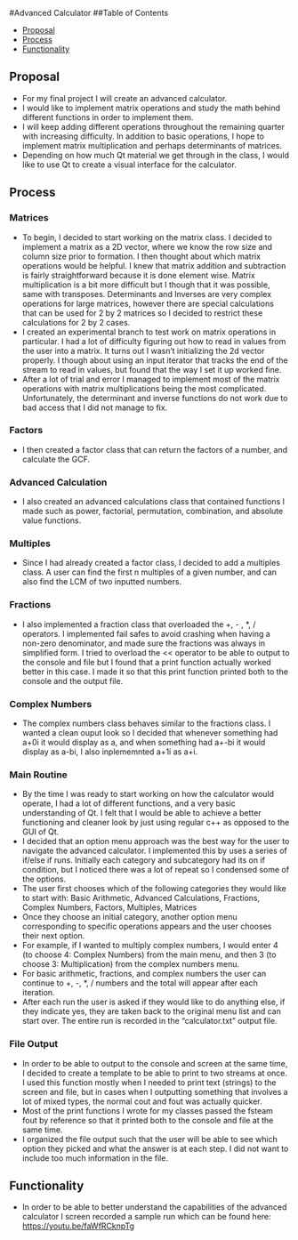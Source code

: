 #Advanced Calculator
##Table of Contents
* [Proposal](#Proposal)
* [Process](#Process)
* [Functionality](#Functionality) 

## Proposal 
* For my final project I will create an advanced calculator. 
* I would like to implement matrix operations and study the math behind different functions in order to implement them. 
* I will keep adding different operations throughout the remaining quarter with increasing difficulty. In addition to basic operations, I hope to implement matrix multiplication and perhaps determinants of matrices. 
* Depending on how much Qt material we get through in the class, I would like to use Qt to create a visual interface for the calculator. 

## Process
### Matrices 
* To begin, I decided to start working on the matrix class. I decided to implement a matrix as a 2D vector, where we know the row size and column size prior to formation. I then thought about which matrix operations would be helpful. I knew that matrix addition and subtraction is fairly straightforward because it is done element wise. Matrix multiplication is a bit more difficult but I though that it was possible, same with transposes. Determinants and Inverses are very complex operations for large matrices, however there are special calculations that can be used for 2 by 2 matrices so I decided to restrict these calculations for 2 by 2 cases. 
* I created an experimental branch to test work on matrix operations in particular. I had a lot of difficulty figuring out how to read in values from the user into a matrix. It turns out I wasn’t initializing the 2d vector properly. I though about using an input iterator that tracks the end of the stream to read in values, but found that the way I set it up worked fine. 
* After a lot of trial and error I managed to implement most of the matrix operations with matrix multiplications being the most complicated. Unfortunately, the determinant and inverse functions do not work due to bad access that I did not manage to fix. 
### Factors
* I then created a factor class that can return the factors of a number, and calculate the GCF. 
### Advanced Calculation
* I also created an advanced calculations class that contained functions I made such as power, factorial, permutation, combination, and absolute value functions. 
### Multiples
* Since I had already created a factor class, I decided to add a multiples class. A user can find the first n multiples of a given number, and can also find the LCM of two inputted numbers. 
### Fractions 
* I also implemented a fraction class that overloaded the +, - , *, / operators. I implemented fail safes to avoid crashing when having a non-zero denominator, and made sure the fractions was always in simplified form. I tried to overload the << operator to be able to output to the console and file but I found that a print function actually worked better in this case. I made it so that this print function printed both to the console and the output file. 
### Complex Numbers 
* The complex numbers class behaves similar to the fractions class. I wanted a clean ouput look so I decided that whenever something had a+0i it would display as a, and when something had a+-bi it would display as a-bi, I also inplememnted a+1i as a+i. 
### Main Routine 
* By the time I was ready to start working on how the calculator would operate, I had a lot of different functions, and a very basic understanding of Qt. I felt that I would be able to achieve a better functioning and cleaner look by just using regular c++ as opposed to the GUI of Qt. 
* I decided that an option menu approach was the best way for the user to navigate the advanced calculator. I implemented this by uses a series of if/else if runs. Initially each category and subcategory had its on if condition, but I noticed there was a lot of repeat so I condensed some of the options. 
* The user first chooses which of the following categories they would like to start with: Basic Arithmetic, Advanced Calculations, Fractions, Complex Numbers, Factors, Multiples, Matrices
* Once they choose an initial category, another option menu corresponding to specific operations appears and the user chooses their next option. 
* For example, if I wanted to multiply complex numbers, I would enter 4 (to choose 4: Complex Numbers) from the main menu, and then 3 (to choose 3: Multiplication) from the complex numbers menu.
* For basic arithmetic, fractions, and complex numbers the user can continue to +, -, *, / numbers and the total will appear after each iteration. 
* After each run the user is asked if they would like to do anything else, if they indicate yes, they are taken back to the original menu list and can start over. The entire run is recorded in the “calculator.txt” output file. 
### File Output 
* In order to be able to output to the console and screen at the same time, I decided to create a template to be able to print to two streams at once. I used this function mostly when I needed to print text (strings) to the screen and file, but in cases when I outputting something that involves a lot of mixed types, the normal cout and fout was actually quicker. 
* Most of the print functions I wrote for my classes passed the fsteam fout by reference so that it printed both to the console and file at the same time. 
* I organized the file output such that the user will be able to see which option they picked and what the answer is at each step. I did not want to include too much information in the file. 

## Functionality
* In order to be able to better understand the capabilities of the advanced calculator I screen recorded a sample run which can be found here: https://youtu.be/faWfRCknpTg 
